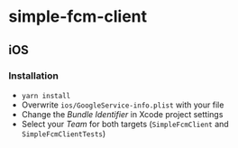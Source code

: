 # simple-fcm-client

## iOS

### Installation

- `yarn install`
- Overwrite `ios/GoogleService-info.plist` with your file
- Change the _Bundle Identifier_ in Xcode project settings
- Select your _Team_ for both targets (`SimpleFcmClient` and `SimpleFcmClientTests`)
